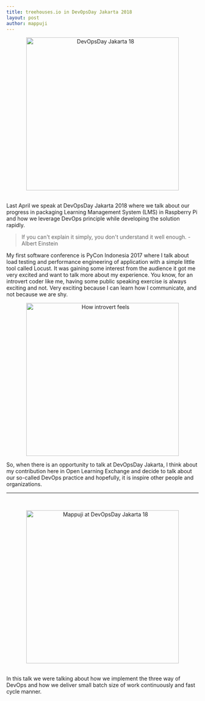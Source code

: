 ```yaml
---
title: treehouses.io in DevOpsDay Jakarta 2018
layout: post
author: mappuji
---
```


<center><img src="{{ site.url }}/assets/images/devopsdayjkt18.jpg" alt="DevOpsDay Jakarta 18" style="width: 400px;"/></center><br>

Last April we speak at DevOpsDay Jakarta 2018 where we talk about our progress in packaging Learning Management System (LMS) in Raspberry Pi and how we leverage DevOps principle while developing the solution rapidly.

>If you can't explain it simply, you don't understand it well enough. - Albert Einstein

My first software conference is PyCon Indonesia 2017 where I talk about load testing and performance engineering of application with a simple little tool called Locust. It was gaining some interest from the audience it got me very excited and want to talk more about my experience. You know, for an introvert coder like me, having some public speaking exercise is always exciting and not. Very exciting because I can learn how I communicate, and not because we are shy.

<center><img src="{{ site.url }}/assets/images/how-introvert-feels.png" alt="How introvert feels" style="width: 400px;"/></center>

So, when there is an opportunity to talk at DevOpsDay Jakarta, I think about my contribution here in Open Learning Exchange and decide to talk about our so-called DevOps practice and hopefully, it is inspire other people and organizations.

***

<br><center><img src="{{ site.url }}/assets/images/devopsday-mappuji.jpg_large" alt="Mappuji at DevOpsDay Jakarta 18" style="width: 400px;"/></center><br>

In this talk we were talking about how we implement the three way of DevOps and how we deliver small batch size of work continuously and fast cycle manner.
